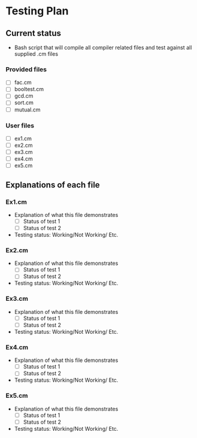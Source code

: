 # Testing Plan

## Current status

- Bash script that will compile all compiler related files and test against all supplied .cm files

### Provided files

- [ ] fac.cm
- [ ] booltest.cm
- [ ] gcd.cm
- [ ] sort.cm
- [ ] mutual.cm

### User files

- [ ] ex1.cm
- [ ] ex2.cm
- [ ] ex3.cm
- [ ] ex4.cm
- [ ] ex5.cm

## Explanations of each file

### Ex1.cm

- Explanation of what this file demonstrates
  - [ ] Status of test 1
  - [ ] Status of test 2
- Testing status: Working/Not Working/ Etc.

### Ex2.cm

- Explanation of what this file demonstrates
  - [ ] Status of test 1
  - [ ] Status of test 2
- Testing status: Working/Not Working/ Etc.

### Ex3.cm

- Explanation of what this file demonstrates
  - [ ] Status of test 1
  - [ ] Status of test 2
- Testing status: Working/Not Working/ Etc.

### Ex4.cm

- Explanation of what this file demonstrates
  - [ ] Status of test 1
  - [ ] Status of test 2
- Testing status: Working/Not Working/ Etc.

### Ex5.cm

- Explanation of what this file demonstrates
  - [ ] Status of test 1
  - [ ] Status of test 2
- Testing status: Working/Not Working/ Etc.
